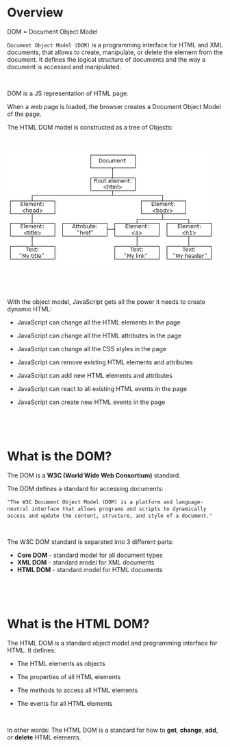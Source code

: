 # Overview

DOM = Document Object Model

`Document Object Model (DOM)` is a programming interface for HTML and XML documents, that allows to create, manipulate, or delete the element from the document. It defines the logical structure of documents and the way a document is accessed and manipulated.

&nbsp;

DOM is a JS representation of HTML page.

When a web page is loaded, the browser creates a Document Object Model of the page.

The HTML DOM model is constructed as a tree of Objects:

&nbsp;

<img src="../../../assets/DOM-intro.png">

&nbsp;

&nbsp;

With the object model, JavaScript gets all the power it needs to create dynamic HTML:

- JavaScript can change all the HTML elements in the page

- JavaScript can change all the HTML attributes in the page
- JavaScript can change all the CSS styles in the page
- JavaScript can remove existing HTML elements and attributes
- JavaScript can add new HTML elements and attributes
- JavaScript can react to all existing HTML events in the page
- JavaScript can create new HTML events in the page

&nbsp;

&nbsp;

# What is the DOM?

The DOM is a **W3C (World Wide Web Consortium)** standard.

The DOM defines a standard for accessing documents:

    "The W3C Document Object Model (DOM) is a platform and language-neutral interface that allows programs and scripts to dynamically access and update the content, structure, and style of a document."

&nbsp;

The W3C DOM standard is separated into 3 different parts:

- **Core DOM** - standard model for all document types
- **XML DOM** - standard model for XML documents
- **HTML DOM** - standard model for HTML documents

&nbsp;

&nbsp;

# What is the HTML DOM?

The HTML DOM is a standard object model and programming interface for HTML. It defines:

- The HTML elements as objects

- The properties of all HTML elements
- The methods to access all HTML elements
- The events for all HTML elements

&nbsp;

In other words: The HTML DOM is a standard for how to **get**, **change**, **add**, or **delete** HTML elements.

&nbsp;

&nbsp;
